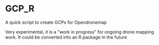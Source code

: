 # GCP_R
A quick script to create GCPs for Opendronemap

Very experimental, it is a "work in progress" for ongoing drone mapping work. It could be converted into an R package in the future
